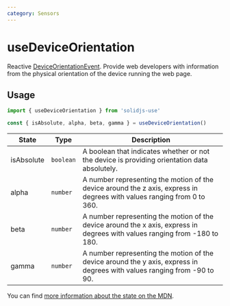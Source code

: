 ```yaml
---
category: Sensors
---
```


# useDeviceOrientation

Reactive [DeviceOrientationEvent](https://developer.mozilla.org/en-US/docs/Web/API/DeviceOrientationEvent). Provide web developers with information from the physical orientation of the device running the web page.

## Usage

```js
import { useDeviceOrientation } from 'solidjs-use'

const { isAbsolute, alpha, beta, gamma } = useDeviceOrientation()
```

| State      | Type      | Description                                                                                                                |
| ---------- | --------- | -------------------------------------------------------------------------------------------------------------------------- |
| isAbsolute | `boolean` | A boolean that indicates whether or not the device is providing orientation data absolutely.                               |
| alpha      | `number`  | A number representing the motion of the device around the z axis, express in degrees with values ranging from 0 to 360.    |
| beta       | `number`  | A number representing the motion of the device around the x axis, express in degrees with values ranging from -180 to 180. |
| gamma      | `number`  | A number representing the motion of the device around the y axis, express in degrees with values ranging from -90 to 90.   |

You can find [more information about the state on the MDN](https://developer.mozilla.org/en-US/docs/Web/API/DeviceOrientationEvent#Properties).
